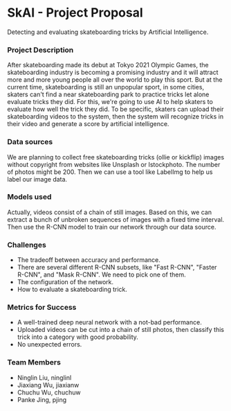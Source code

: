 # SkAI - Project Proposal

Detecting and evaluating skateboarding tricks by Artificial Intelligence.

### Project Description

After skateboarding made its debut at Tokyo 2021 Olympic Games, the skateboarding industry is becoming a promising industry and it will attract more and more young people all over the world to play this sport. But at the current time, skateboarding is still an unpopular sport, in some cities, skaters can't find a near skateboarding park to practice tricks let alone evaluate tricks they did. For this, we're going to use AI to help skaters to evaluate how well the trick they did. To be specific, skaters can upload their skateboarding videos to the system, then the system will recognize tricks in their video and generate a score by artificial intelligence.

### Data sources

We are planning to collect free skateboarding tricks (ollie or kickflip) images without copyright from websites like Unsplash or Istockphoto. The number of photos might be 200. Then we can use a tool like LabelImg to help us label our image data.

### Models used

Actually, videos consist of a chain of still images. Based on this, we can extract a bunch of unbroken sequences of images with a fixed time interval. Then use the R-CNN model to train our network through our data source. 

### Challenges

- The tradeoff between accuracy and performance.
- There are several different R-CNN subsets, like "Fast R-CNN", "Faster R-CNN", and "Mask R-CNN". We need to pick one of them. 
- The configuration of the network.
- How to evaluate a skateboarding trick.

### Metrics for Success

- A well-trained deep neural network with a not-bad performance.
- Uploaded videos can be cut into a chain of still photos, then classify this trick into a category with good probability.
- No unexpected errors.

### Team Members

- Ninglin Liu, ninglinl
- Jiaxiang Wu, jiaxianw
- Chuchu Wu, chuchuw
- Panke Jing, pjing
